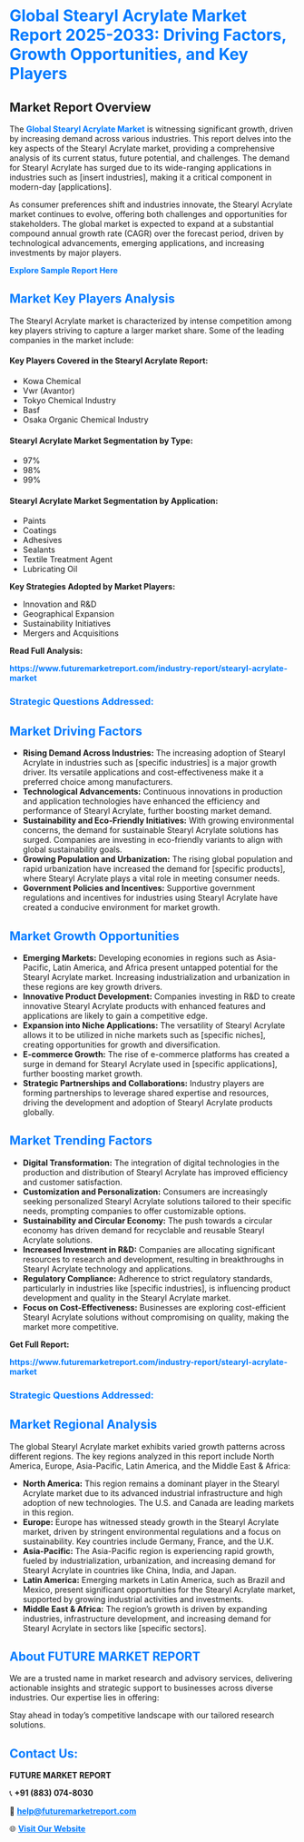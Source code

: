 <h1 style="color: #007BFF;">Global Stearyl Acrylate Market Report 2025-2033: Driving Factors, Growth Opportunities, and Key Players</h1>

<section id="overview">
<h2>Market Report Overview</h2>
<p>The <a href="https://www.futuremarketreport.com/industry-report/stearyl-acrylate-market" style="color: #007BFF; text-decoration: none;"><strong>Global Stearyl Acrylate Market</strong></a> is witnessing significant growth, driven by increasing demand across various industries. This report delves into the key aspects of the Stearyl Acrylate market, providing a comprehensive analysis of its current status, future potential, and challenges. The demand for Stearyl Acrylate has surged due to its wide-ranging applications in industries such as [insert industries], making it a critical component in modern-day [applications].</p>
<p>As consumer preferences shift and industries innovate, the Stearyl Acrylate market continues to evolve, offering both challenges and opportunities for stakeholders. The global market is expected to expand at a substantial compound annual growth rate (CAGR) over the forecast period, driven by technological advancements, emerging applications, and increasing investments by major players.</p>
</section>

<section id="overview">
<p><a href="https://www.futuremarketreport.com/request-sample/reportId=30515" style="color: #007BFF; text-decoration: none;"><strong>Explore Sample Report Here</strong></a></p>
</section>

<section id="key-players">
<h2 style="color: #007BFF;">Market Key Players Analysis</h2>
<p>The Stearyl Acrylate market is characterized by intense competition among key players striving to capture a larger market share. Some of the leading companies in the market include:</p>
<h4>Key Players Covered in the Stearyl Acrylate Report:</h4>
<ul><li>Kowa Chemical</li><li>Vwr (Avantor)</li><li>Tokyo Chemical Industry</li><li>Basf</li><li>Osaka Organic Chemical Industry</li></ul>
<h4>Stearyl Acrylate Market Segmentation by Type:</h4>
<ul><li>97%</li><li>98%</li><li>99%</li></ul>

<h4>Stearyl Acrylate Market Segmentation by Application:</h4>
<ul><li>Paints</li><li>Coatings</li><li>Adhesives</li><li>Sealants</li><li>Textile Treatment Agent</li><li>Lubricating Oil</li></ul>
<p><strong>Key Strategies Adopted by Market Players:</strong></p>
<ul>
<li>Innovation and R&D</li>
<li>Geographical Expansion</li>
<li>Sustainability Initiatives</li>
<li>Mergers and Acquisitions</li>
</ul>
</section>

<section>
<p><strong>Read Full Analysis: </strong></p><a href="https://www.futuremarketreport.com/industry-report/stearyl-acrylate-market" style="color: #007BFF; text-decoration: none;"><strong>https://www.futuremarketreport.com/industry-report/stearyl-acrylate-market</strong></a>
<h3 style="color: #007BFF;">Strategic Questions Addressed:</h3>
</section>

<section id="driving-factors">
<h2 style="color: #007BFF;">Market Driving Factors</h2>
<ul>
<li><strong>Rising Demand Across Industries:</strong> The increasing adoption of Stearyl Acrylate in industries such as [specific industries] is a major growth driver. Its versatile applications and cost-effectiveness make it a preferred choice among manufacturers.</li>
<li><strong>Technological Advancements:</strong> Continuous innovations in production and application technologies have enhanced the efficiency and performance of Stearyl Acrylate, further boosting market demand.</li>
<li><strong>Sustainability and Eco-Friendly Initiatives:</strong> With growing environmental concerns, the demand for sustainable Stearyl Acrylate solutions has surged. Companies are investing in eco-friendly variants to align with global sustainability goals.</li>
<li><strong>Growing Population and Urbanization:</strong> The rising global population and rapid urbanization have increased the demand for [specific products], where Stearyl Acrylate plays a vital role in meeting consumer needs.</li>
<li><strong>Government Policies and Incentives:</strong> Supportive government regulations and incentives for industries using Stearyl Acrylate have created a conducive environment for market growth.</li>
</ul>
</section>

<section id="growth-opportunities">
<h2 style="color: #007BFF;">Market Growth Opportunities</h2>
<ul>
<li><strong>Emerging Markets:</strong> Developing economies in regions such as Asia-Pacific, Latin America, and Africa present untapped potential for the Stearyl Acrylate market. Increasing industrialization and urbanization in these regions are key growth drivers.</li>
<li><strong>Innovative Product Development:</strong> Companies investing in R&D to create innovative Stearyl Acrylate products with enhanced features and applications are likely to gain a competitive edge.</li>
<li><strong>Expansion into Niche Applications:</strong> The versatility of Stearyl Acrylate allows it to be utilized in niche markets such as [specific niches], creating opportunities for growth and diversification.</li>
<li><strong>E-commerce Growth:</strong> The rise of e-commerce platforms has created a surge in demand for Stearyl Acrylate used in [specific applications], further boosting market growth.</li>
<li><strong>Strategic Partnerships and Collaborations:</strong> Industry players are forming partnerships to leverage shared expertise and resources, driving the development and adoption of Stearyl Acrylate products globally.</li>
</ul>
</section>

<section id="trending-factors">
<h2 style="color: #007BFF;">Market Trending Factors</h2>
<ul>
<li><strong>Digital Transformation:</strong> The integration of digital technologies in the production and distribution of Stearyl Acrylate has improved efficiency and customer satisfaction.</li>
<li><strong>Customization and Personalization:</strong> Consumers are increasingly seeking personalized Stearyl Acrylate solutions tailored to their specific needs, prompting companies to offer customizable options.</li>
<li><strong>Sustainability and Circular Economy:</strong> The push towards a circular economy has driven demand for recyclable and reusable Stearyl Acrylate solutions.</li>
<li><strong>Increased Investment in R&D:</strong> Companies are allocating significant resources to research and development, resulting in breakthroughs in Stearyl Acrylate technology and applications.</li>
<li><strong>Regulatory Compliance:</strong> Adherence to strict regulatory standards, particularly in industries like [specific industries], is influencing product development and quality in the Stearyl Acrylate market.</li>
<li><strong>Focus on Cost-Effectiveness:</strong> Businesses are exploring cost-efficient Stearyl Acrylate solutions without compromising on quality, making the market more competitive.</li>
</ul>
</section>

<section>
<p><strong>Get Full Report: </strong></p><a href="https://www.futuremarketreport.com/industry-report/stearyl-acrylate-market" style="color: #007BFF; text-decoration: none;"><strong>https://www.futuremarketreport.com/industry-report/stearyl-acrylate-market</strong></a>
<h3 style="color: #007BFF;">Strategic Questions Addressed:</h3>
</section>


<section id="regional-analysis">
<h2 style="color: #007BFF;">Market Regional Analysis</h2>
<p>The global Stearyl Acrylate market exhibits varied growth patterns across different regions. The key regions analyzed in this report include North America, Europe, Asia-Pacific, Latin America, and the Middle East & Africa:</p>
<ul>
<li><strong>North America:</strong> This region remains a dominant player in the Stearyl Acrylate market due to its advanced industrial infrastructure and high adoption of new technologies. The U.S. and Canada are leading markets in this region.</li>
<li><strong>Europe:</strong> Europe has witnessed steady growth in the Stearyl Acrylate market, driven by stringent environmental regulations and a focus on sustainability. Key countries include Germany, France, and the U.K.</li>
<li><strong>Asia-Pacific:</strong> The Asia-Pacific region is experiencing rapid growth, fueled by industrialization, urbanization, and increasing demand for Stearyl Acrylate in countries like China, India, and Japan.</li>
<li><strong>Latin America:</strong> Emerging markets in Latin America, such as Brazil and Mexico, present significant opportunities for the Stearyl Acrylate market, supported by growing industrial activities and investments.</li>
<li><strong>Middle East & Africa:</strong> The region’s growth is driven by expanding industries, infrastructure development, and increasing demand for Stearyl Acrylate in sectors like [specific sectors].</li>
</ul>
</section>

<footer>
<h2 style="color: #007BFF;">About FUTURE MARKET REPORT</h2>
<p>We are a trusted name in market research and advisory services, delivering actionable insights and strategic support to businesses across diverse industries. Our expertise lies in offering:</p>

<p>Stay ahead in today’s competitive landscape with our tailored research solutions.</p>

<h2 style="color: #007BFF;">Contact Us:</h2>
<p><strong>FUTURE MARKET REPORT</strong></p>
<p>📞 <strong>+91 (883) 074-8030</strong></p>
<p>📧 <strong><a href="mailto:help@futuremarketreport.com" style="color: #007BFF;">help@futuremarketreport.com</a></strong></p>
<p>🌐 <strong><a href="https://www.futuremarketreport.com/" style="color: #007BFF;">Visit Our Website</a></strong></p>
</footer>